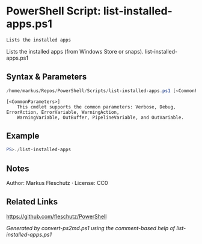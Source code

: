 # PowerShell Script: list-installed-apps.ps1
```powershell
Lists the installed apps
```

Lists the installed apps (from Windows Store or snaps).
list-installed-apps.ps1

## Syntax & Parameters
```powershell
/home/markus/Repos/PowerShell/Scripts/list-installed-apps.ps1 [<CommonParameters>]
```

```
[<CommonParameters>]
    This cmdlet supports the common parameters: Verbose, Debug, ErrorAction, ErrorVariable, WarningAction, 
    WarningVariable, OutBuffer, PipelineVariable, and OutVariable.
```

## Example
```powershell
PS>./list-installed-apps
```


## Notes
Author: Markus Fleschutz · License: CC0

## Related Links
https://github.com/fleschutz/PowerShell

*Generated by convert-ps2md.ps1 using the comment-based help of list-installed-apps.ps1*
